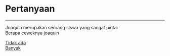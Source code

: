 <title>Joaquin kiyowo</title>
<h1>Pertanyaan</h1>
<hr />

<p>Joaquin merupakan seorang siswa yang sangat pintar<br />
  Berapa ceweknya joaquin
</p>
<a href="./ntah.html">Tidak ada</a>
<br />
<a href="./lwk.html">Banyak</a>
